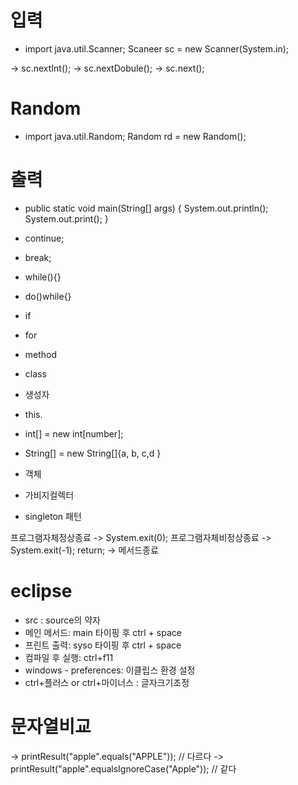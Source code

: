 # 입력
- import java.util.Scanner;
Scaneer sc = new Scanner(System.in);

-> sc.nextInt();
-> sc.nextDobule();
-> sc.next();

# Random
- import java.util.Random;
    Random rd = new Random();


# 출력
- public static void main(String[] args) {
    System.out.println();
    System.out.print();
  }
  
- continue;
- break;
- while(){}
- do()while{}
- if
- for
- method
- class
- 생성자
- this.
- int[] = new int[number];
- String[] = new String[]{a, b, c,d }
- 객체
- 가비지컬렉터
- singleton 패턴

프로그램자체정상종료 -> System.exit(0); 프로그램자체비정상종료 -> System.exit(-1);
return; -> 메서드종료 

# eclipse
- src : source의 약자
- 메인 메서드: main 타이핑 후 ctrl + space
- 프린트 출력: syso 타이핑 후 ctrl + space
- 컴파일 후 실행: ctrl+f11
- windows - preferences: 이클립스 환경 설정
- ctrl+플러스 or ctrl+마이너스 : 글자크기조정

# 문자열비교
-> printResult("apple".equals("APPLE")); // 다르다
-> printResult("apple".equalsIgnoreCase("Apple")); // 같다

